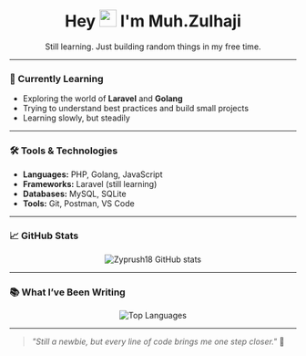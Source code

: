 <!-- Profile README for Zyprush18 -->

<h1 align="center">
  Hey <img src="https://media.giphy.com/media/hvRJCLFzcasrR4ia7z/giphy.gif" width="30px"/> I'm Muh.Zulhaji
</h1>
<p align="center">Still learning. Just building random things in my free time. </p>

---

### 🚧 Currently Learning
- Exploring the world of **Laravel** and **Golang**
- Trying to understand best practices and build small projects
- Learning slowly, but steadily 

---

### 🛠️ Tools & Technologies
- **Languages:** PHP, Golang, JavaScript
- **Frameworks:** Laravel (still learning)
- **Databases:** MySQL, SQLite
- **Tools:** Git, Postman, VS Code

---

### 📈 GitHub Stats

<p align="center">
  <img src="https://github-readme-stats.vercel.app/api?username=Zyprush18&show_icons=true&theme=tokyonight" alt="Zyprush18 GitHub stats" />
</p>

---

### 📚 What I’ve Been Writing

<p align="center">
  <img src="https://github-readme-stats.vercel.app/api/top-langs/?username=Zyprush18&layout=compact&theme=tokyonight" alt="Top Languages" />
</p>

---

> _"Still a newbie, but every line of code brings me one step closer."_ 🚀
